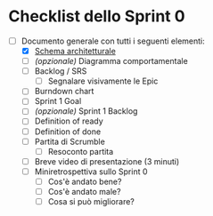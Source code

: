 # Checklist dello Sprint 0

- [ ] Documento generale con tutti i seguenti elementi:
  - [x] [Schema architetturale](../development/design-pattern.pdf)
  - [ ] _(opzionale)_ Diagramma comportamentale
  - [ ] Backlog / SRS
    - [ ] Segnalare visivamente le Epic
  - [ ] Burndown chart
  - [ ] Sprint 1 Goal
  - [ ] _(opzionale)_ Sprint 1 Backlog
  - [ ] Definition of ready
  - [ ] Definition of done
  - [ ] Partita di Scrumble
    - [ ] Resoconto partita
  - [ ] Breve video di presentazione (3 minuti)
  - [ ] Miniretrospettiva sullo Sprint 0
    - [ ] Cos'è andato bene?
    - [ ] Cos'è andato male?
    - [ ] Cosa si può migliorare?
